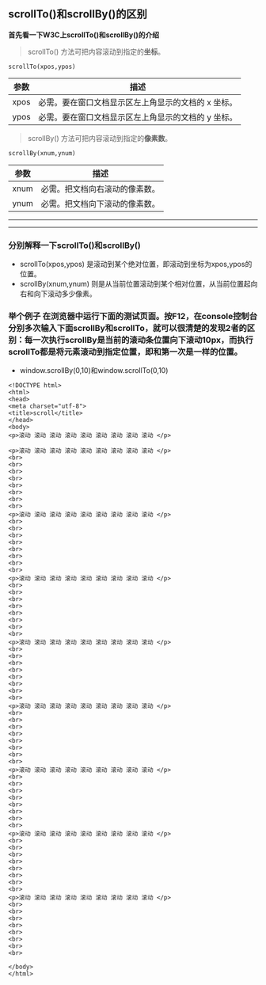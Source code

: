 ## scrollTo()和scrollBy()的区别
**首先看一下W3C上scrollTo()和scrollBy()的介绍**

>scrollTo() 方法可把内容滚动到指定的**坐标**。

```
scrollTo(xpos,ypos)
```
| 参数 | 描述 | 
| --- | --- |
| xpos | 必需。要在窗口文档显示区左上角显示的文档的 x 坐标。| 
| ypos | 必需。要在窗口文档显示区左上角显示的文档的 y 坐标。| 

>scrollBy() 方法可把内容滚动到指定的**像素数**。

```
scrollBy(xnum,ynum)
```
| 参数 | 描述 | 
| --- | --- |
| xnum | 必需。把文档向右滚动的像素数。| 
| ynum | 必需。把文档向下滚动的像素数。| 

---
***
### 分别解释一下scrollTo()和scrollBy()
* scrollTo(xpos,ypos) 是滚动到某个绝对位置，即滚动到坐标为xpos,ypos的位置。
* scrollBy(xnum,ynum) 则是从当前位置滚动到某个相对位置，从当前位置起向右和向下滚动多少像素。
### 举个例子 在浏览器中运行下面的测试页面。按F12，在console控制台分别多次输入下面scrollBy和scrollTo，就可以很清楚的发现2者的区别：每一次执行scrollBy是当前的滚动条位置向下滚动10px，而执行scrollTo都是将元素滚动到指定位置，即和第一次是一样的位置。
* window.scrollBy(0,10)和window.scrollTo(0,10)

```
<!DOCTYPE html>
<html>
<head>
<meta charset="utf-8">
<title>scroll</title>
</head>
<body>
<p>滚动 滚动 滚动 滚动 滚动 滚动 滚动 滚动 滚动 </p>

<p>滚动 滚动 滚动 滚动 滚动 滚动 滚动 滚动 滚动 </p>
<br>
<br>
<br>
<br>
<br>
<br>
<br>
<br>
<p>滚动 滚动 滚动 滚动 滚动 滚动 滚动 滚动 滚动 </p>
<br>
<br>
<br>
<br>
<br>
<br>
<br>
<br>
<p>滚动 滚动 滚动 滚动 滚动 滚动 滚动 滚动 滚动 </p>
<br>
<br>
<br>
<br>
<br>
<br>
<br>
<br>
<p>滚动 滚动 滚动 滚动 滚动 滚动 滚动 滚动 滚动 </p>
<br>
<br>
<br>
<br>
<br>
<br>
<br>
<br>
<p>滚动 滚动 滚动 滚动 滚动 滚动 滚动 滚动 滚动 </p>
<br>
<br>
<br>
<br>
<br>
<br>
<br>
<br>
<p>滚动 滚动 滚动 滚动 滚动 滚动 滚动 滚动 滚动 </p>
<br>
<br>
<br>
<br>
<br>
<br>
<br>
<br>
<p>滚动 滚动 滚动 滚动 滚动 滚动 滚动 滚动 滚动 </p>
<br>
<br>
<br>
<br>
<br>
<br>
<br>
<br>
<p>滚动 滚动 滚动 滚动 滚动 滚动 滚动 滚动 滚动 </p>
<br>
<br>
<br>
<br>
<br>
<br>
<br>
<br>

</body>
</html>
```